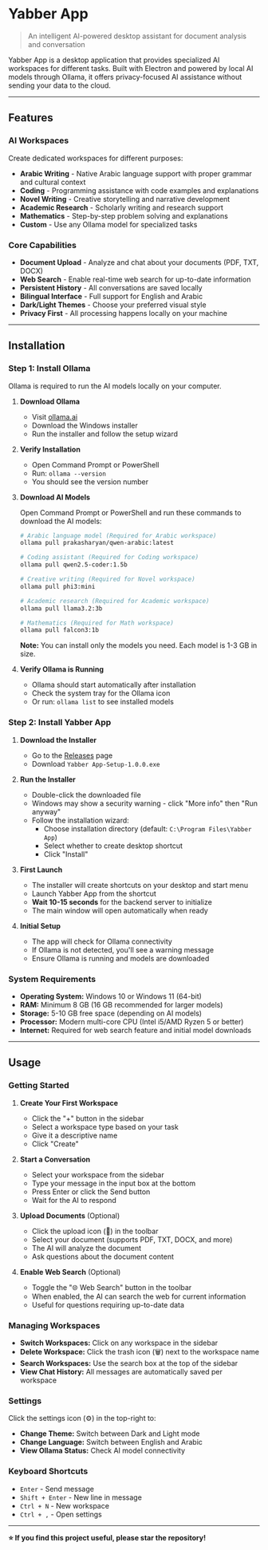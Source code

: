 # Yabber App

> An intelligent AI-powered desktop assistant for document analysis and conversation

Yabber App is a desktop application that provides specialized AI workspaces for different tasks. Built with Electron and powered by local AI models through Ollama, it offers privacy-focused AI assistance without sending your data to the cloud.

---

## Features

### AI Workspaces
Create dedicated workspaces for different purposes:
- **Arabic Writing** - Native Arabic language support with proper grammar and cultural context
- **Coding** - Programming assistance with code examples and explanations
- **Novel Writing** - Creative storytelling and narrative development
- **Academic Research** - Scholarly writing and research support
- **Mathematics** - Step-by-step problem solving and explanations
- **Custom** - Use any Ollama model for specialized tasks

### Core Capabilities
- **Document Upload** - Analyze and chat about your documents (PDF, TXT, DOCX)
- **Web Search** - Enable real-time web search for up-to-date information
- **Persistent History** - All conversations are saved locally
- **Bilingual Interface** - Full support for English and Arabic
- **Dark/Light Themes** - Choose your preferred visual style
- **Privacy First** - All processing happens locally on your machine

---

## Installation

### Step 1: Install Ollama

Ollama is required to run the AI models locally on your computer.

1. **Download Ollama**
   - Visit [ollama.ai](https://ollama.ai/)
   - Download the Windows installer
   - Run the installer and follow the setup wizard

2. **Verify Installation**
   - Open Command Prompt or PowerShell
   - Run: `ollama --version`
   - You should see the version number

3. **Download AI Models**
   
   Open Command Prompt or PowerShell and run these commands to download the AI models:

   ```bash
   # Arabic language model (Required for Arabic workspace)
   ollama pull prakasharyan/qwen-arabic:latest

   # Coding assistant (Required for Coding workspace)
   ollama pull qwen2.5-coder:1.5b

   # Creative writing (Required for Novel workspace)
   ollama pull phi3:mini

   # Academic research (Required for Academic workspace)
   ollama pull llama3.2:3b

   # Mathematics (Required for Math workspace)
   ollama pull falcon3:1b
   ```

   **Note:** You can install only the models you need. Each model is 1-3 GB in size.

4. **Verify Ollama is Running**
   - Ollama should start automatically after installation
   - Check the system tray for the Ollama icon
   - Or run: `ollama list` to see installed models

### Step 2: Install Yabber App

1. **Download the Installer**
   - Go to the [Releases](../../releases) page
   - Download `Yabber App-Setup-1.0.0.exe`

2. **Run the Installer**
   - Double-click the downloaded file
   - Windows may show a security warning - click "More info" then "Run anyway"
   - Follow the installation wizard:
     - Choose installation directory (default: `C:\Program Files\Yabber App`)
     - Select whether to create desktop shortcut
     - Click "Install"

3. **First Launch**
   - The installer will create shortcuts on your desktop and start menu
   - Launch Yabber App from the shortcut
   - **Wait 10-15 seconds** for the backend server to initialize
   - The main window will open automatically when ready

4. **Initial Setup**
   - The app will check for Ollama connectivity
   - If Ollama is not detected, you'll see a warning message
   - Ensure Ollama is running and models are downloaded

### System Requirements

- **Operating System:** Windows 10 or Windows 11 (64-bit)
- **RAM:** Minimum 8 GB (16 GB recommended for larger models)
- **Storage:** 5-10 GB free space (depending on AI models)
- **Processor:** Modern multi-core CPU (Intel i5/AMD Ryzen 5 or better)
- **Internet:** Required for web search feature and initial model downloads

---

## Usage

### Getting Started

1. **Create Your First Workspace**
   - Click the "+" button in the sidebar
   - Select a workspace type based on your task
   - Give it a descriptive name
   - Click "Create"

2. **Start a Conversation**
   - Select your workspace from the sidebar
   - Type your message in the input box at the bottom
   - Press Enter or click the Send button
   - Wait for the AI to respond

3. **Upload Documents** (Optional)
   - Click the upload icon (📎) in the toolbar
   - Select your document (supports PDF, TXT, DOCX, and more)
   - The AI will analyze the document
   - Ask questions about the document content

4. **Enable Web Search** (Optional)
   - Toggle the "🌐 Web Search" button in the toolbar
   - When enabled, the AI can search the web for current information
   - Useful for questions requiring up-to-date data

### Managing Workspaces

- **Switch Workspaces:** Click on any workspace in the sidebar
- **Delete Workspace:** Click the trash icon (🗑️) next to the workspace name
- **Search Workspaces:** Use the search box at the top of the sidebar
- **View Chat History:** All messages are automatically saved per workspace

### Settings

Click the settings icon (⚙️) in the top-right to:
- **Change Theme:** Switch between Dark and Light mode
- **Change Language:** Switch between English and Arabic
- **View Ollama Status:** Check AI model connectivity

### Keyboard Shortcuts

- `Enter` - Send message
- `Shift + Enter` - New line in message
- `Ctrl + N` - New workspace
- `Ctrl + ,` - Open settings

---

**⭐ If you find this project useful, please star the repository!**

